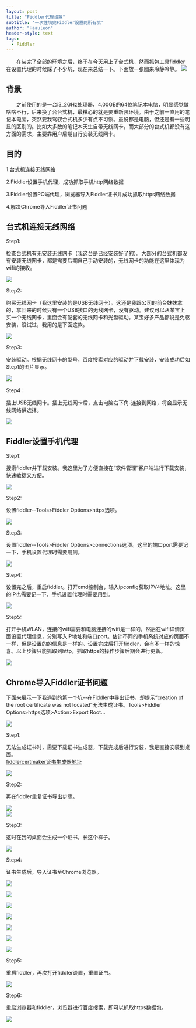 ```yaml
---
layout: post
title: "Fiddler代理设置"
subtitle: '一次性填完Fiddler设置的所有坑'
author: "Haauleon"
header-style: text
tags:
  - Fiddler
---
```


&emsp;&emsp;在装完了全部的环境之后，终于在今天用上了台式机，然而抓包工具fiddler在设置代理的时候踩了不少坑，现在来总结一下。下面放一张图来冷静冷静。
![](\img\in-post\2018-10-09-SetNetworkForFiddler\1.jpg)


## 背景

&emsp;&emsp;之前使用的是一台i3_2GHz处理器、4.00GB的64位笔记本电脑，明显感觉做啥啥不行，后来换了台台式机，最糟心的就是要重新装环境。由于之前一直用的笔记本电脑，突然要我驾驭台式机多少有点不习惯。虽说都是电脑，但还是有一些明显的区别的。比如大多数的笔记本天生自带无线网卡，而大部分的台式机都没有这方面的需求，主要靠用户后期自行安装无线网卡。


## 目的

1.台式机连接无线网络     

2.Fiddler设置手机代理，成功抓取手机http网络数据      

3.Fiddler设置PC端代理，浏览器导入Fiddler证书并成功抓取https网络数据      

4.解决Chrome导入Fiddler证书问题 

   


## 台式机连接无线网络

Step1:                               

检查台式机有无安装无线网卡（我这台是已经安装好了的）。大部分的台式机都没有安装无线网卡，都是需要后期自己手动安装的，无线网卡的功能在这里体现为wifi的接收。   

![](\img\in-post\2018-10-09-SetNetworkForFiddler\2.jpg)                  
                                                                                    
Step2:           

购买无线网卡（我这里安装的是USB无线网卡）。这还是我跟公司的前台妹妹拿的，拿回来的时候只有一个USB接口的无线网卡，没有驱动。建议可以从某宝上买一个无线网卡，里面会有配套的无线网卡和光盘驱动。某宝好多产品都说是免驱安装，没试过，我用的是下面这款。   

![](\img\in-post\2018-10-09-SetNetworkForFiddler\3.jpg)   
                  
Step3:     

安装驱动。根据无线网卡的型号，百度搜索对应的驱动并下载安装，安装成功后如Step1的图片显示。   
              
![](\img\in-post\2018-10-09-SetNetworkForFiddler\4.jpg)   
               
Step4：     

插上USB无线网卡。插上无线网卡后，点击电脑右下角-连接到网络，将会显示无线网络供选择。   

![](\img\in-post\2018-10-09-SetNetworkForFiddler\5.jpg)   
                
## Fiddler设置手机代理   

Step1:      

搜索fiddler并下载安装。我这里为了方便直接在“软件管理”客户端进行下载安装，快速敏捷又方便。       

![](\img\in-post\2018-10-09-SetNetworkForFiddler\6.jpg)     
               
Step2:     

设置fiddler--Tools>Fiddler Options>https选项。     

![](\img\in-post\2018-10-09-SetNetworkForFiddler\7.jpg)       
                
Step3:       

设置fiddler--Tools>Fiddler Options>connections选项。这里的端口port需要记一下，手机设置代理时需要用到。       

![](\img\in-post\2018-10-09-SetNetworkForFiddler\8.jpg)      
            
Step4:       

设置完之后，重启fiddler。打开cmd控制台，输入ipconfig获取IPV4地址。这里的IP也需要记一下，手机设置代理时需要用到。          

![](\img\in-post\2018-10-09-SetNetworkForFiddler\9.jpg)       
                             
Step5:            

打开手机WLAN，连接的wifi需要和电脑连接的wifi是一样的，然后在wifi详情页面设置代理信息，分别写入IP地址和端口port。估计不同的手机系统对应的页面不一样，但是设置的的信息是一样的。设置完成后打开fiddler，会有不一样的惊喜。以上步骤只能抓取到http，抓取https的操作步骤后期会进行更新。         

![](\img\in-post\2018-10-09-SetNetworkForFiddler\10.jpg)              
                                    
## Chrome导入Fiddler证书问题 

下面来展示一下我遇到的第一个坑--在Fiddler中导出证书，却提示“creation of the root certificate was not located”无法生成证书。Tools>Fiddler Options>https选项>Action>Export Root...          

![](\img\in-post\2018-10-09-SetNetworkForFiddler\11.jpg)        

Step1:          

无法生成证书时，需要下载证书生成器，下载完成后进行安装，我是直接安装到桌面。        
[fiddlercertmaker证书生成器地址](http://www.telerik.com/docs/default-source/fiddler/addons/fiddlercertmaker.exe?sfvrsn=2)          

![](\img\in-post\2018-10-09-SetNetworkForFiddler\12.jpg)        

Step2:        

再在fiddler重复证书导出步骤。       

![](\img\in-post\2018-10-09-SetNetworkForFiddler\13.jpg)            
![](\img\in-post\2018-10-09-SetNetworkForFiddler\14.jpg)       

Step3:        

这时在我的桌面会生成一个证书，长这个样子。       

![](\img\in-post\2018-10-09-SetNetworkForFiddler\15.jpg)      

Step4:       

证书生成后，导入证书至Chrome浏览器。     

![](\img\in-post\2018-10-09-SetNetworkForFiddler\16.jpg)     

![](\img\in-post\2018-10-09-SetNetworkForFiddler\17.jpg)         

![](\img\in-post\2018-10-09-SetNetworkForFiddler\18.jpg)      

![](\img\in-post\2018-10-09-SetNetworkForFiddler\19.jpg)      

![](\img\in-post\2018-10-09-SetNetworkForFiddler\20.jpg)       

![](\img\in-post\2018-10-09-SetNetworkForFiddler\21.jpg)           

![](\img\in-post\2018-10-09-SetNetworkForFiddler\22.jpg)               

Step5:        

重启fiddler，再次打开fiddler设置，重置证书。      

![](\img\in-post\2018-10-09-SetNetworkForFiddler\23.jpg)         

Step6:        

重启浏览器和fiddler，浏览器进行百度搜索，即可以抓取https数据包。      

![](\img\in-post\2018-10-09-SetNetworkForFiddler\24.jpg)         